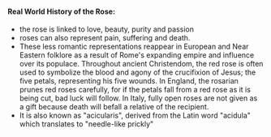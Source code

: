 #### Real World History of the Rose:
- the rose is linked to love, beauty, purity and passion
- roses can also represent pain, suffering and death.
- These less romantic representations reappear in European and Near Eastern folklore as a result of Rome's expanding empire and influence over its populace. Throughout ancient Christendom, the red rose is often used to symbolize the blood and agony of the crucifixion of Jesus; the five petals, representing his five wounds. In England, the rosarian prunes red roses carefully, for if the petals fall from a red rose as it is being cut, bad luck will follow. In Italy, fully open roses are not given as a gift because death will befall a relative of the recipient.
- It is also known as "acicularis", derived from the Latin word "acidula" which translates to "needle-like prickly"